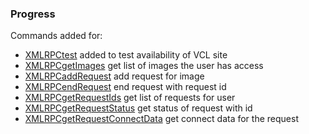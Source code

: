 ### Progress
Commands added for:
- [XMLRPCtest]() added to test availability of VCL site  
- [XMLRPCgetImages]() get list of images the user has access
- [XMLRPCaddRequest]() add request for image
- [XMLRPCendRequest]() end request with request id
- [XMLRPCgetRequestIds]() get list of requests for user
- [XMLRPCgetRequestStatus]() get status of request with id
- [XMLRPCgetRequestConnectData]() get connect data for the request
